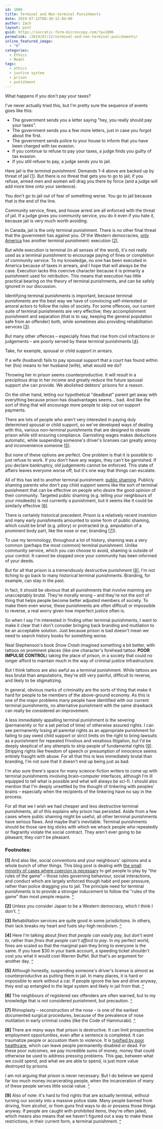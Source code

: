 ```yaml
---
id: 1006
title: Terminal and Non-terminal Punishments
date: 2019-07-22T08:30:12-04:00
author: Zach
layout: post
guid: https://socratic-form-microscopy.com/?p=1006
permalink: /2019/07/22/terminal-and-non-terminal-punishments/
inline_featured_image:
  - "0"
categories:
  - Ethics
  - Model
tags:
  - ethics
  - justice system
  - prison
  - punishment
---
```


What happens if you don't pay your taxes?

I've never actually tried this, but I'm pretty sure the sequence of events goes like this:

<ul>
 	<li>The government sends you a letter saying "hey, you really should pay your taxes".</li>
 	<li>The government sends you a few more letters, just in case you forgot about the first.</li>
 	<li>The government sends police to your house to inform that you have been charged with tax evasion.</li>
 	<li>If you continue to refuse to pay your taxes, a judge finds you guilty of tax evasion.</li>
 	<li>If you still refuse to pay, a judge sends you to jail.</li>
</ul>
Here jail is the <em>terminal punishment</em>. Demands 1-4 above are backed up by threat of jail <a href="#tnt-bot-1" id="tnt-top-1">[1]</a>. But there is no threat that gets you to go to jail; if you refuse, armed men and women will drag you there by force (and a judge will add more time onto your sentence).

You don't go to jail out of fear of something worse. You go to jail because that is the end of the line.

Community service, fines, and house arrest are all enforced with the threat of jail. If a judge gives you community service, you do it even if you hate it, because jail is very much worth avoiding.

In Canada, jail is the only terminal punishment. There is no other final threat that the government has against you. Of the Western democracies, <a href="https://en.wikipedia.org/wiki/Capital_punishment#/media/File:Capital_punishment_in_the_world.svg">only America</a> has another terminal punishment: execution <a href="#tnt-bot-2" id="tnt-top-2">[2]</a>.

But while execution is terminal (in all senses of the word), it's not really used as a terminal punishment to encourage paying of fines or completion of community service. To my knowledge, no one has been executed in America because of taxes in arrears, and I hope that will always be the case. Execution lacks this coercive character because it is primarily a punishment used for retribution. This means that execution has little practical bearing on the theory of terminal punishments, and can be safely ignored in our discussion.

Identifying terminal punishments is important, because terminal punishments are the best way we have of convincing self-interested or amoral actors to follow the rules of society. For some offences, our current suite of terminal punishments are very effective; they accomplishment punishment and separation (that is to say, keeping the general population safe from an offender) both, while sometimes also providing rehabilitation services <a href="#tnt-bot-3" id="tnt-top-3">[3]</a>.

But many other offences – especially fines that rise from civil infractions or judgements – are poorly served by these terminal punishments <a href="#tnt-bot-4" id="tnt-top-4">[4]</a>.

Take, for example, spousal or child support in arrears.

If a wife (husband) fails to pay spousal support that a court has found within her (his) means to her husband (wife), what would we do?

Throwing her in prison seems counterproductive. It will result in a precipitous drop in her income and greatly reduce the future spousal support she can provide. We abolished debtors' prisons for a reason.

On the other hand, letting our hypothetical "deadbeat" parent get away with everything because prison has disadvantages seems… bad. And like the sort of thing that will encourage more people to skip out on support payments.

There are lots of people who aren't very interested in paying duly determined spousal or child support, so we've developed ways of dealing with this, various non-terminal punishments that are designed to obviate prison while still ensuring compliance. Garnishing wages makes deductions automatic, while suspending someone's driver's licenses can greatly annoy and inconvenience someone <a href="#tnt-bot-5" id="tnt-top-5">[5]</a>.

But none of these options are perfect. One problem is that it is possible to just refuse to work. If you don't have any wages, they can't be garnished. If you declare bankruptcy, old judgements cannot be enforced. This state of affairs leaves everyone worse off, but it's one way that things can escalate.

All of this has led to another terminal punishment: <a href="https://www.cbc.ca/news/canada/toronto/ontario-website-features-first-batch-of-parents-who-don-t-pay-child-support-1.686229">public shaming</a>. Publicly shaming parents who don't pay child support seems like the sort of terminal punishment that can be effective on people who desire the good opinion of their community. Targeted public shaming (e.g. telling your neighbours of your misdeeds) is not currently a punishment, but it seems like it could be similarly effective <a href="#tnt-bot-6" id="tnt-top-6">[6]</a>.

There is certainly historical precedent. Prison is a relatively recent invention and many early punishments amounted to some form of public shaming, which could be brief (e.g. pillory) or protracted (e.g. amputation of a prominent body part, like the nose or ear; branding <a href="#tnt-bot-7" id="tnt-top-7">[7]</a>).

To use my terminology, throughout a lot of history, shaming was a very common (perhaps the most common) terminal punishment. Unlike community service, which you <em>can</em> choose to avoid, shaming is outside of your control. It cannot be stopped once your community has been informed of your deeds.

But for all that prison is a tremendously destructive punishment <a href="#tnt-bot-8" id="tnt-top-8">[8]</a>, I'm not itching to go back to many historical terminal punishments. Branding, for example, can stay in the past.

In fact, it should be obvious that all punishments that involve maiming are unacceptably brutal. They're morally wrong – and they're not the sort of thing that helps people become better adjusted members of society. To make them even worse, these punishments are often difficult or impossible to reverse, a real worry given how imperfect justice often is.

So when I say I'm interested in finding other terminal punishments, I want to make it clear that I don't consider bringing back branding and mutilation to be an acceptable solution. Just because prison is bad doesn't mean we need to search history books for something worse.

Neal Stephenson's book <em>Snow Crash</em> imagined something a bit better, with tattoos on prominent places (like one character's forehead tattoo: <strong>POOR IMPULSE CONTROL</strong>) taking the place of prison, in a society that could no longer afford to maintain much in the way of criminal justice infrastructure.

But I think tattoos are also awful as a terminal punishment. While tattoos are less brutal than amputations, they're still very painful, difficult to reverse, and likely to be stigmatizing.

In general, obvious marks of criminality are the sorts of thing that make it hard for people to be members of the above-ground economy. As this is one of the major problems many people have identified with our current terminal punishments, no alternative punishment with the same drawback can really be considered an improvement.

A less immediately appalling terminal punishment is the severing (permanently or for a set period of time) of otherwise assured rights. I can see permanently losing all parental rights as an appropriate punishment for failing to pay owed child support or strict limits on the right to bring lawsuits as a punishment for repeated frivolous and vexatious litigation, but I'd be deeply skeptical of any attempts to strip people of fundamental rights <a href="#tnt-bot-9"  id="tnt-top-9">[9]</a>. Stripping rights like freedom of speech or presumption of innocence seems entirely fraught with abuse. For all that this is less immediately brutal than branding, I'm not sure that it doesn't end up being just as bad.

I'm also sure there's space for many science-fiction writers to come up with terminal punishments involving brain-computer interfaces, although I'm ill equipped to tell what is possible and what will always be sci-fi. I should also mention that I'm deeply unsettled by the thought of tinkering with peoples' brains – especially when the recipients of the tinkering have no say in the process.

For all that we I wish we had cheaper and less destructive terminal punishments, all of this explains why prison has persisted. Aside from a few cases where public shaming might be useful, all other terminal punishments have serious flaws. And maybe that's inevitable. Terminal punishments should be those rare big sticks with which we whack people who repeatedly or flagrantly violate the social contract. They aren't ever going to be pleasant; they <em>can't</em> be pleasant.

<h3>Footnotes:</h3>

<strong id="tnt-bot-1">[1]</strong> And also like, social conventions and your neighbours' opinions and a whole bunch of other things. This blog post is dealing with <a href="https://socratic-form-microscopy.com/2019/04/27/book-review-on-violence/">the small minority of cases where coercion is necessary</a> to get people to play by "the rules of the game" – those rules governing behaviour, social interactions, and conduct which are largely enforced though habit and peer pressure, rather than police dragging you to jail. The principle need for terminal punishments is to provide a stronger inducement to follow the "rules of the game" than most people require. <a href="#tnt-top-1">^</a>

<strong id="tnt-bot-2">[2]</strong> Unless you consider Japan to be a Western democracy, which I think I don't. <a href="#tnt-top-2">^</a>

<strong id="tnt-bot-3">[3]</strong> Rehabilitation services are quite good in some jurisdictions. In others, their lack breaks my heart and fuels sky-high recidivism. <a href="#tnt-top-3">^</a>

<strong id="tnt-bot-4">[4]</strong> Here I'm talking about <em>fines that people can easily pay, but don't want to</em>, rather than <em>fines that people can't afford to pay</em>. In my perfect world, fines are scaled so that the marginal pain they bring to everyone is the same. If you have $30 in your bank account, a speeding ticket shouldn't cost you what it would cost Warren Buffet. But that's an argument for another day. <a href="#tnt-top-4">^</a>

<strong id="tnt-bot-5">[5]</strong> Although honestly, suspending someone's driver's license is almost as counterproductive as putting them in jail. In many places, it is hard or impossible to work without a car. If people ignore the law and drive anyway, they end up entangled in the legal system and likely in jail from that. <a href="#tnt-top-5">^</a>

<strong id="tnt-bot-6">[6] </strong>The neighbours of registered sex offenders are often warned, but to my knowledge that is not considered punishment, but precaution. <a href="#tnt-top-6">^</a>

<strong id="tnt-bot-7">[7]</strong> Rhinoplasty – reconstruction of the nose – is one of the earliest documented surgical procedures, because of the prevalence of nose mutilation in early criminal codes (like the Code of Hammurabi). <a href="#tnt-top-7">^</a>

<strong id="tnt-bot-8">[8] </strong>There are many ways that prison is destructive. It can limit prospective employment opportunities, even after a sentence is completed. It can traumatize people or accustom them to violence. It is <a href="https://www.cnn.com/interactive/2019/06/us/jail-health-care-ccs-invs/">typified by poor healthcare</a>, which can leave people permanently disabled or dead. For these poor outcomes, we pay incredible sums of money, money that could otherwise be used to address pressing problems. This gap, between what we could spend, and what we are able to spend, is just more value destroyed by prisons.

I am not arguing that prison is never necessary. But I do believe we spend far too much money incarcerating people, when the incarceration of many of these people serves little social value. <a href="#tnt-top-8">^</a>

<strong id="tnt-bot-9">[9]</strong> Also of note: it's hard to find rights that are actually terminal, without turning our society into a massive police state. Many people banned from driving, from alcohol, or from guns find ways to do or possess those things anyway. If people are caught with prohibited items, they're often jailed, which means also means that we haven't figured out a way to make these restrictions, in their current form, a terminal punishment. <a href="#tnt-top-9">^</a>
